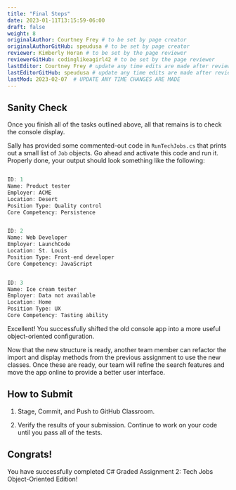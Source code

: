 ```yaml
---
title: "Final Steps"
date: 2023-01-11T13:15:59-06:00
draft: false
weight: 8
originalAuthor: Courtney Frey # to be set by page creator
originalAuthorGitHub: speudusa # to be set by page creator
reviewer: Kimberly Horan # to be set by the page reviewer
reviewerGitHub: codinglikeagirl42 # to be set by the page reviewer
lastEditor: Courtney Frey # update any time edits are made after review
lastEditorGitHub: speudusa # update any time edits are made after review
lastMod: 2023-02-07  # UPDATE ANY TIME CHANGES ARE MADE
---
```


## Sanity Check

Once you finish all of the tasks outlined above, all that remains is to check the console display.

Sally has provided some commented-out code in `RunTechJobs.cs` that prints out a small list of `Job` objects. Go ahead and activate this code and run it. Properly done, your output should look something like the following:

   ```csharp

   ID: 1
   Name: Product tester
   Employer: ACME
   Location: Desert
   Position Type: Quality control
   Core Competency: Persistence


   ID: 2
   Name: Web Developer
   Employer: LaunchCode
   Location: St. Louis
   Position Type: Front-end developer
   Core Competency: JavaScript


   ID: 3
   Name: Ice cream tester
   Employer: Data not available
   Location: Home
   Position Type: UX
   Core Competency: Tasting ability

   ```
Excellent! You successfully shifted the old console app into a more useful object-oriented configuration.

Now that the new structure is ready, another team member can refactor the import and display methods from the previous assignment to use the new classes. Once these are ready, our team will refine the search features and move the app online to provide a better user interface.

## How to Submit

1. Stage, Commit, and Push to GitHub Classroom.

1. Verify the results of your submission.  Continue to work on your code until you pass all of the tests.

## Congrats! 

You have successfully completed C# Graded Assignment 2: Tech Jobs Object-Oriented Edition! 